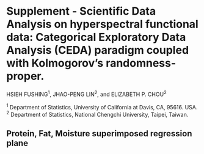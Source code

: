 # Supplement - Scientific Data Analysis on hyperspectral functional data: Categorical Exploratory Data Analysis (CEDA) paradigm coupled with Kolmogorov’s randomness-proper.
HSIEH FUSHING<sup>1</sup>, JHAO-PENG LIN<sup>2</sup>, and ELIZABETH P. CHOU<sup>2</sup>  

<sup>1</sup> Department of Statistics, University of California at Davis, CA, 95616. USA.  
<sup>2</sup> Department of Statistics, National Chengchi University, Taipei, Taiwan.

## Protein, Fat, Moisture superimposed regression plane
